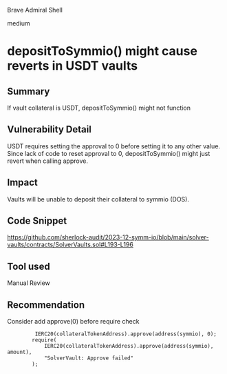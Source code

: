 Brave Admiral Shell

medium

# depositToSymmio() might cause reverts in USDT vaults

## Summary
If vault collateral is USDT, depositToSymmio() might not function
## Vulnerability Detail
USDT requires setting the approval to 0 before setting it to any other value. Since lack of code to reset approval to 0, depositToSymmio() might just revert when calling approve.
## Impact
Vaults will be unable to deposit their collateral to symmio (DOS).
## Code Snippet
https://github.com/sherlock-audit/2023-12-symm-io/blob/main/solver-vaults/contracts/SolverVaults.sol#L193-L196
## Tool used

Manual Review

## Recommendation
Consider add approve(0) before require check

```solidity
         IERC20(collateralTokenAddress).approve(address(symmio), 0);
        require(
            IERC20(collateralTokenAddress).approve(address(symmio), amount),
            "SolverVault: Approve failed"
        );
```
